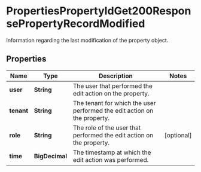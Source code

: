 

# PropertiesPropertyIdGet200ResponsePropertyRecordModified

Information regarding the last modification of the property object.

## Properties

| Name | Type | Description | Notes |
|------------ | ------------- | ------------- | -------------|
|**user** | **String** | The user that performed the edit action on the property. |  |
|**tenant** | **String** | The tenant for which the user performed the edit action on the property. |  |
|**role** | **String** | The role of the user that performed the edit action on the property. |  [optional] |
|**time** | **BigDecimal** | The timestamp at which the edit action was performed. |  |



